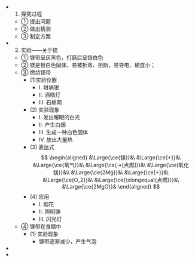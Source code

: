 - 1. 探究过程
  - ① 提出问题
  - ② 做出猜测
  - ③ 制定方案
- 2. 实验——关于镁
  - ① 镁带呈灰黑色，打磨后呈银白色
  - ② 镁是银白色固体，易被折弯、扭断，易导电、硬度小；
  - ③ 燃烧镁带
    - (1)实验仪器
      - I. 坩埚钳
      - II. 酒精灯
      - III. 石棉网
    - (2) 实验现象
      - I. 发出耀眼的白光
      - II. 产生白烟
      - III. 生成一种白色固体
      - IV. 放出大量热
    - (3) 表达式
      $$
      \begin{aligned}
      &\Large{\ce{镁}}&\ &\Large{\ce{+}}&\ &\Large{\ce{氧气}}&\ &\Large{\ce{->[点燃]}}&\ &\Large{\ce{氧化镁}}&\\
      &\Large{\ce{2Mg}}&\ &\Large{\ce{+}}&\ &\Large{\ce{O_2}}&\ &\Large{\ce{\xlongequal{点燃}}}&\ &\Large{\ce{2MgO}}&
      \end{aligned}
      $$
    - (4) 应用
      - I. 烟花
      - II. 照明弹
      - III. 闪光灯
  - ④ 镁带在食醋中
    - (1) 实验现象
      - 镁带逐渐减少，产生气泡
-
-
